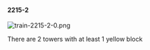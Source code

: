 #### 2215-2
![train-2215-2-0.png](https://github.com/lil-lab/nlvr/raw/master/nlvr/train/images/31/train-2215-2-0.png "train-2215-2-0.png")

There are 2 towers with at least 1 yellow block